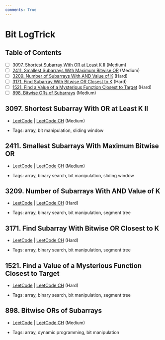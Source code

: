 ```yaml
---
comments: True
---
```


# Bit LogTrick

## Table of Contents

- [ ] [3097. Shortest Subarray With OR at Least K II](https://leetcode.cn/problems/shortest-subarray-with-or-at-least-k-ii/) (Medium)
- [ ] [2411. Smallest Subarrays With Maximum Bitwise OR](https://leetcode.cn/problems/smallest-subarrays-with-maximum-bitwise-or/) (Medium)
- [ ] [3209. Number of Subarrays With AND Value of K](https://leetcode.cn/problems/number-of-subarrays-with-and-value-of-k/) (Hard)
- [ ] [3171. Find Subarray With Bitwise OR Closest to K](https://leetcode.cn/problems/find-subarray-with-bitwise-or-closest-to-k/) (Hard)
- [ ] [1521. Find a Value of a Mysterious Function Closest to Target](https://leetcode.cn/problems/find-a-value-of-a-mysterious-function-closest-to-target/) (Hard)
- [ ] [898. Bitwise ORs of Subarrays](https://leetcode.cn/problems/bitwise-ors-of-subarrays/) (Medium)

## 3097. Shortest Subarray With OR at Least K II

-   [LeetCode](https://leetcode.com/problems/shortest-subarray-with-or-at-least-k-ii/) | [LeetCode CH](https://leetcode.cn/problems/shortest-subarray-with-or-at-least-k-ii/) (Medium)

-   Tags: array, bit manipulation, sliding window


## 2411. Smallest Subarrays With Maximum Bitwise OR

-   [LeetCode](https://leetcode.com/problems/smallest-subarrays-with-maximum-bitwise-or/) | [LeetCode CH](https://leetcode.cn/problems/smallest-subarrays-with-maximum-bitwise-or/) (Medium)

-   Tags: array, binary search, bit manipulation, sliding window


## 3209. Number of Subarrays With AND Value of K

-   [LeetCode](https://leetcode.com/problems/number-of-subarrays-with-and-value-of-k/) | [LeetCode CH](https://leetcode.cn/problems/number-of-subarrays-with-and-value-of-k/) (Hard)

-   Tags: array, binary search, bit manipulation, segment tree


## 3171. Find Subarray With Bitwise OR Closest to K

-   [LeetCode](https://leetcode.com/problems/find-subarray-with-bitwise-or-closest-to-k/) | [LeetCode CH](https://leetcode.cn/problems/find-subarray-with-bitwise-or-closest-to-k/) (Hard)

-   Tags: array, binary search, bit manipulation, segment tree


## 1521. Find a Value of a Mysterious Function Closest to Target

-   [LeetCode](https://leetcode.com/problems/find-a-value-of-a-mysterious-function-closest-to-target/) | [LeetCode CH](https://leetcode.cn/problems/find-a-value-of-a-mysterious-function-closest-to-target/) (Hard)

-   Tags: array, binary search, bit manipulation, segment tree


## 898. Bitwise ORs of Subarrays

-   [LeetCode](https://leetcode.com/problems/bitwise-ors-of-subarrays/) | [LeetCode CH](https://leetcode.cn/problems/bitwise-ors-of-subarrays/) (Medium)

-   Tags: array, dynamic programming, bit manipulation
